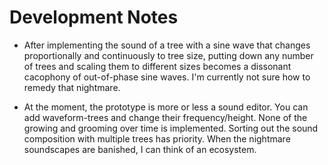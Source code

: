 # Development Notes

- After implementing the sound of a tree with a sine wave that changes proportionally and continuously to tree size, putting down any number of trees and scaling them to different sizes becomes a dissonant cacophony of out-of-phase sine waves. I'm currently not sure how to remedy that nightmare.

- At the moment, the prototype is more or less a sound editor. You can add waveform-trees and change their frequency/height. None of the growing and grooming over time is implemented. Sorting out the sound composition with multiple trees has priority. When the nightmare soundscapes are banished, I can think of an ecosystem.
